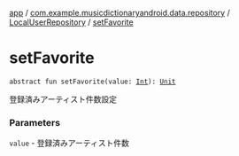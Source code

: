 [app](../../index.md) / [com.example.musicdictionaryandroid.data.repository](../index.md) / [LocalUserRepository](index.md) / [setFavorite](./set-favorite.md)

# setFavorite

`abstract fun setFavorite(value: `[`Int`](https://kotlinlang.org/api/latest/jvm/stdlib/kotlin/-int/index.html)`): `[`Unit`](https://kotlinlang.org/api/latest/jvm/stdlib/kotlin/-unit/index.html)

登録済みアーティスト件数設定

### Parameters

`value` - 登録済みアーティスト件数